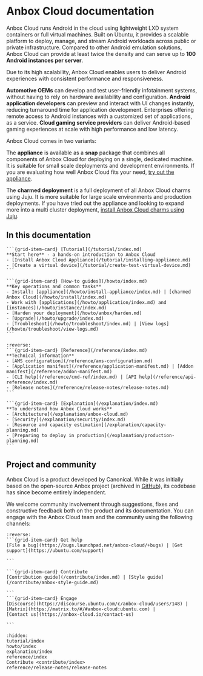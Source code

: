 # Anbox Cloud documentation

Anbox Cloud runs Android in the cloud using lightweight LXD system containers or full virtual machines. Built on Ubuntu, it provides a scalable platform to deploy, manage, and stream Android workloads across public or private infrastructure. Compared to other Android emulation solutions, Anbox Cloud can provide at least twice the density and can serve up to **100 Android instances per server**.

Due to its high scalability, Anbox Cloud enables users to deliver Android experiences with consistent performance and responsiveness.

**Automotive OEMs** can develop and test user-friendly infotainment systems, without having to rely on hardware availability and configuration. **Android application developers** can preview and interact with UI changes instantly, reducing turnaround time for application development. Enterprises offering remote access to Android instances with a customized set of applications, as a service. **Cloud gaming service providers** can deliver Android-based gaming experiences at scale with high performance and low latency.

Anbox Cloud comes in two variants:

The **appliance** is available as a **snap** package that combines all components of Anbox Cloud for deploying on a single, dedicated machine. It is suitable for small scale deployments and development environments. If you are evaluating how well Anbox Cloud fits your need, [try out the appliance](https://documentation.ubuntu.com/anbox-cloud/tutorial/installing-appliance/).

The **charmed deployment** is a full deployment of all Anbox Cloud charms using Juju. It is more suitable for large scale environments and production deployments. If you have tried out the appliance and looking to expand more into a multi cluster deployment, [install Anbox Cloud charms using Juju](https://documentation.ubuntu.com/anbox-cloud/howto/install/).

## In this documentation


````{grid} 1 1 2 2
```{grid-item-card} [Tutorial](/tutorial/index.md)
**Start here** - a hands-on introduction to Anbox Cloud
- [Install Anbox Cloud Appliance](/tutorial/installing-appliance.md)
- [Create a virtual device](/tutorial/create-test-virtual-device.md)
```

```{grid-item-card} [How-to guides](/howto/index.md)
**Key operations and common tasks**
- Install: [appliance](/howto/install-appliance/index.md) | [charmed Anbox Cloud](/howto/install/index.md)
- Work with [applications](/howto/application/index.md) and [instances](/howto/instance/index.md)
- [Harden your deployment](/howto/anbox/harden.md)
- [Upgrade](/howto/upgrade/index.md)
- [Troubleshoot](/howto/troubleshoot/index.md) | [View logs](/howto/troubleshoot/view-logs.md)
```
````
````{grid} 1 1 2 2
:reverse:
```{grid-item-card} [Reference](/reference/index.md)
**Technical information**
- [AMS configuration](/reference/ams-configuration.md)
- [Application manifest](/reference/application-manifest.md) | [Addon manifest](/reference/addon-manifest.md)
- [CLI help](/reference/cmd-ref/index.md) | [API help](/reference/api-reference/index.md)
- [Release notes](/reference/release-notes/release-notes.md)
```

```{grid-item-card} [Explanation](/explanation/index.md)
**To understand how Anbox Cloud works**
- [Architecture](/explanation/anbox-cloud.md)
- [Security](/explanation/security/index.md)
- [Resource and capacity estimation](/explanation/capacity-planning.md)
- [Preparing to deploy in production](/explanation/production-planning.md)
```
````

## Project and community

Anbox Cloud is a product developed by Canonical. While it was initially based on the open-source Anbox project (archived in [GitHub](https://github.com/anbox)), its codebase has since become entirely independent.

We welcome community involvement through suggestions, fixes and constructive feedback both on the product and its documentation. You can engage with the Anbox Cloud team and the community using the following channels:


````{grid}
:reverse:
```{grid-item-card} Get help
[File a bug](https://bugs.launchpad.net/anbox-cloud/+bugs) | [Get support](https://ubuntu.com/support)

```

```{grid-item-card} Contribute
[Contribution guide](/contribute/index.md) | [Style guide](/contribute/anbox-style-guide.md)

```
```{grid-item-card} Engage
[Discourse](https://discourse.ubuntu.com/c/anbox-cloud/users/148) | [Matrix](https://matrix.to/#/#anbox-cloud:ubuntu.com) |
[Contact us](https://anbox-cloud.io/contact-us)

```
````

```{toctree}
:hidden:
tutorial/index
howto/index
explanation/index
reference/index
Contribute <contribute/index>
reference/release-notes/release-notes
```

